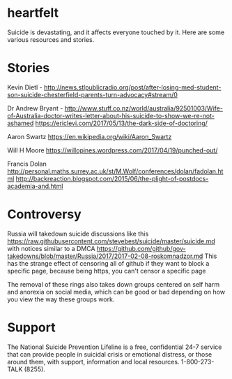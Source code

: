 # heartfelt

Suicide is devastating, and it affects everyone touched by it. Here are some various resources and stories.

# Stories

Kevin Dietl - http://news.stlpublicradio.org/post/after-losing-med-student-son-suicide-chesterfield-parents-turn-advocacy#stream/0

Dr Andrew Bryant - http://www.stuff.co.nz/world/australia/92501003/Wife-of-Australia-doctor-writes-letter-about-his-suicide-to-show-we-re-not-ashamed https://ericlevi.com/2017/05/13/the-dark-side-of-doctoring/

Aaron Swartz https://en.wikipedia.org/wiki/Aaron_Swartz

Will H Moore https://willopines.wordpress.com/2017/04/19/punched-out/

Francis Dolan http://personal.maths.surrey.ac.uk/st/M.Wolf/conferences/dolan/fadolan.html  http://backreaction.blogspot.com/2015/06/the-plight-of-postdocs-academia-and.html

# Controversy

Russia will takedown suicide discussions like this https://raw.githubusercontent.com/stevebest/suicide/master/suicide.md with notices similar to a DMCA https://github.com/github/gov-takedowns/blob/master/Russia/2017/2017-02-08-roskomnadzor.md This has the strange effect of censoring all of github if they want to block a specific page, because being https, you can't censor a specific page

The removal of these rings also takes down groups centered on self harm and anorexia on social media, which can be good or bad depending on how you view the way these groups work.

# Support

The National Suicide Prevention Lifeline is a free, confidential 24-7 service that can provide people in suicidal crisis or emotional distress, or those around them, with support, information and local resources. 1-800-273-TALK (8255).
